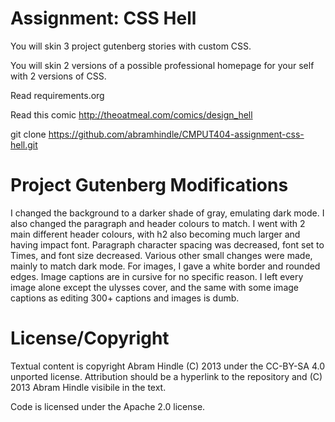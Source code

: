 Assignment: CSS Hell
====================

You will skin 3 project gutenberg stories with custom CSS.

You will skin 2 versions of a possible professional homepage for your
self with 2 versions of CSS.

Read requirements.org

Read this comic http://theoatmeal.com/comics/design_hell

git clone https://github.com/abramhindle/CMPUT404-assignment-css-hell.git

Project Gutenberg Modifications
===============================

I changed the background to a darker shade of gray, emulating dark mode. I also changed the paragraph and header colours
to match. I went with 2 main different header colours, with h2 also becoming much larger and having impact font.
Paragraph character spacing was decreased, font set to Times, and font size decreased. Various other small changes were made,
mainly to match dark mode. For images, I gave a white border and rounded edges. Image captions are in cursive for no
specific reason. I left every image alone except the ulysses cover, and the same with some image captions as editing 300+ 
captions and images is dumb.

License/Copyright
=================

Textual content is copyright Abram Hindle (C) 2013 under the CC-BY-SA
4.0 unported license. Attribution should be a hyperlink to the
repository and (C) 2013 Abram Hindle visibile in the text.

Code is licensed under the Apache 2.0 license.


